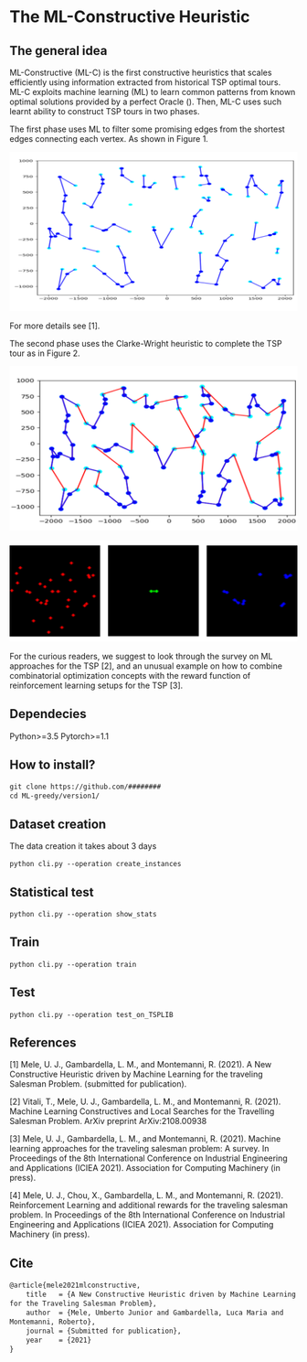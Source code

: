 The ML-Constructive Heuristic
=========
The general idea
----------
ML-Constructive (ML-C) is the first constructive heuristics 
that scales efficiently using information extracted from historical TSP optimal tours.
ML-C exploits machine learning (ML) to learn common patterns from known optimal solutions provided by a perfect Oracle ().
Then, ML-C uses such learnt ability to construct TSP tours in two phases.

The first phase uses ML to filter some promising edges from the shortest edges connecting each vertex.
As shown in Figure 1.


<p align="center">
	<img src="figures\firstphase.png" alt="example plot"/>
</p>


For more details see [1]. 

The second phase uses the Clarke-Wright heuristic to complete the TSP tour as in Figure 2. 

<p align="center">
	<img src="figures\secondphase.png" alt="example plot"/>
</p>


<p align="center">
	<img src="figures\channels.png" alt="example plot"/>
</p>



For the curious readers, we suggest to look through the survey on ML approaches for the TSP [2], 
and an unusual example on how to combine combinatorial optimization concepts 
with the reward function of reinforcement learning setups for the TSP [3]. 





Dependecies
-----
Python>=3.5
Pytorch>=1.1

How to install?
------

```shell
git clone https://github.com/########
cd ML-greedy/version1/
```


Dataset creation
------
The data creation it takes about 3 days
```shell
python cli.py --operation create_instances
```

Statistical test
----

```shell
python cli.py --operation show_stats
```

Train
-----
```shell
python cli.py --operation train
```

Test
----
```shell
python cli.py --operation test_on_TSPLIB
```

References
-----
<a id="1">[1]</a>
Mele, U. J., Gambardella, L. M., and Montemanni, R. (2021).
A New Constructive Heuristic driven by Machine Learning for the traveling Salesman Problem.
(submitted for publication).

<a id="1">[2]</a>
Vitali, T., Mele, U. J., Gambardella, L. M., and Montemanni, R. (2021).
Machine Learning Constructives and Local Searches for the Travelling Salesman Problem. 
ArXiv preprint ArXiv:2108.00938

<a id="1">[3]</a>
Mele, U. J., Gambardella, L. M., and Montemanni, R. (2021).
Machine learning approaches for the traveling salesman problem: A survey.
In Proceedings of the 8th International Conference on Industrial Engineering and Applications (ICIEA 2021).
Association for Computing Machinery (in press).

<a id="1">[4]</a>
Mele, U. J., Chou, X., Gambardella, L. M., and Montemanni, R. (2021).
Reinforcement Learning and additional rewards for the traveling salesman problem.
In Proceedings of the 8th International Conference on Industrial Engineering and Applications (ICIEA 2021).
Association for Computing Machinery (in press).


Cite
----
```buildoutcfg
@article{mele2021mlconstructive,
    title   = {A New Constructive Heuristic driven by Machine Learning for the Traveling Salesman Problem},
    author  = {Mele, Umberto Junior and Gambardella, Luca Maria and Montemanni, Roberto},
    journal = {Submitted for publication},
    year    = {2021}
}
```